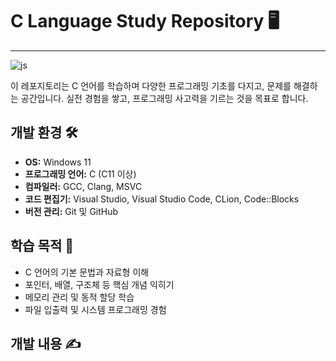 # C Language Study Repository 🖥️
------------------------------------------------------------
![js](https://img.shields.io/badge/c-%2300599C.svg?style=for-the-badge&logo=c&logoColor=white)

이 레포지토리는 C 언어를 학습하며 다양한 프로그래밍 기초를 다지고, 문제를 해결하는 공간입니다. 실전 경험을 쌓고, 프로그래밍 사고력을 기르는 것을 목표로 합니다.

## 개발 환경 🛠️
- **OS:** Windows 11  
- **프로그래밍 언어:** C (C11 이상)  
- **컴파일러:** GCC, Clang, MSVC  
- **코드 편집기:** Visual Studio, Visual Studio Code, CLion, Code::Blocks  
- **버전 관리:** Git 및 GitHub  

## 학습 목적 🎯
- C 언어의 기본 문법과 자료형 이해  
- 포인터, 배열, 구조체 등 핵심 개념 익히기  
- 메모리 관리 및 동적 할당 학습  
- 파일 입출력 및 시스템 프로그래밍 경험  

## 개발 내용 ✍️
